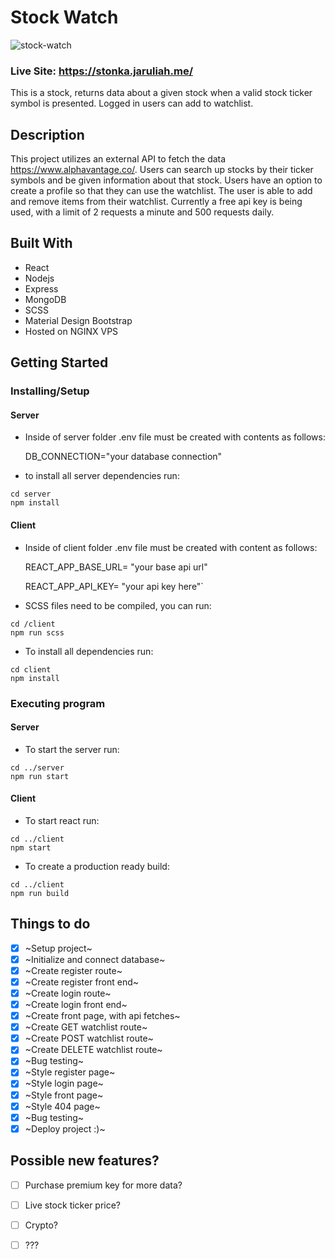 # Stock Watch
![stock-watch](https://user-images.githubusercontent.com/71105258/140875388-99cfcebe-c342-4500-8311-faa58317ec73.png)
### Live Site: https://stonka.jaruliah.me/
This is a stock, returns data about a given stock when a valid stock ticker symbol is presented. Logged in users can add to watchlist.

## Description

This project utilizes an external API to fetch the data https://www.alphavantage.co/. Users can search up stocks by their ticker symbols and be given information about that stock. Users have an option to create a profile so that they can use the watchlist. The user is able to add and remove items from their watchlist. Currently a free api key is being used, with a limit of 2 requests a minute and 500 requests daily.

## Built With
- React
- Nodejs
- Express
- MongoDB
- SCSS
- Material Design Bootstrap
- Hosted on NGINX VPS

## Getting Started

### Installing/Setup
#### Server 
* Inside of server folder .env file must be created with contents as follows: 

    DB_CONNECTION="your database connection"

* to install all server dependencies run:

```
cd server
npm install
```
#### Client
* Inside of client folder .env file must be created with content as follows: 

    REACT_APP_BASE_URL= "your base api url" 

    REACT_APP_API_KEY= "your api key here"`

* SCSS files need to be compiled, you can run:

```
cd /client
npm run scss
```

* To install all dependencies run:

```
cd client
npm install
```

### Executing program
#### Server

* To start the server run:

```
cd ../server
npm run start
```

#### Client
* To start react run:

```
cd ../client
npm start
```
* To create a production ready build:
```
cd ../client
npm run build
```

## Things to do
- [x] ~Setup project~
- [x] ~Initialize and connect database~
- [x] ~Create register route~
- [x] ~Create register front end~
- [x] ~Create login route~
- [x] ~Create login front end~
- [x] ~Create front page, with api fetches~
- [x] ~Create GET watchlist route~
- [x] ~Create POST watchlist route~
- [x] ~Create DELETE watchlist route~
- [x] ~Bug testing~
- [x] ~Style register page~
- [x] ~Style login page~
- [x] ~Style front page~
- [x] ~Style 404 page~
- [x] ~Bug testing~
- [x] ~Deploy project :)~

## Possible new features?
 - [ ] Purchase premium key for more data?
 - [ ] Live stock ticker price?
 - [ ] Crypto?
 - [ ] ???
  





